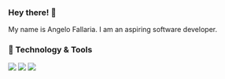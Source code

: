 ### Hey there! 👋
My name is Angelo Fallaria. I am an aspiring software developer.

### 🔧 Technology & Tools
![](https://img.shields.io/badge/Editor-Sublime_Text-blue?style=flat&logo=SublimeText&logoColor=white&color=2bbc8a) ![](https://img.shields.io/badge/Code-Python-success?style=flat&logo=python&logoColor=white&color=2bbc8a) ![](https://img.shields.io/badge/Code-C-success?style=flat&logo=C&logoColor=white&color=2bbc8a)

